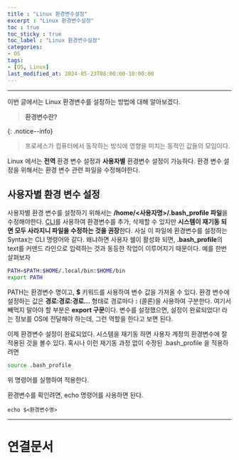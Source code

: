 ```yaml
---
title : "Linux 환경변수설정"
excerpt : "Linux 환경변수설정"
toc : true
toc_sticky : true
toc_label : "Linux 환경변수설정"
categories:
- OS
tags:
- [OS, Linux]
last_modified_at: 2024-05-23T08:00:00-10:00:00
---
```

  
---
  
 이번 글에서는 Linux 환경변수를 설정하는 방법에 대해 알아보겠다.

 > **환경변수란?**  
> 
{: .notice--info}  
 > 프로세스가 컴퓨터에서 동작하는 방식에 영향을 미치는 동적인 값들의 모임이다.
 
 Linux 에서는 **전역** 환경 변수 설정과 **사용자별** 환경변수 설정이 가능하다. 환경 변수 설정을 위해서는 환경 변수 관련 파일을 수정해야한다.
  
## 사용자별 환경 변수 설정
 사용자별 환경 변수를 설정하기 위해서는 **/home/\<사용자명\>/.bash_profile 파일**을 수정해야한다. [CLI](../../cli/cli-CLI)를 사용하여 환경변수를 추가, 삭제할 수 있지만 **시스템이 재기동 되면 모두 사라지니 파일을 수정하는 것을 권장**한다. 
  사실 이 파일에 환경변수를 설정하는 Syntax는 CLI 명령어와 같다. 왜냐하면 사용자 쉘이 활성화 되면, **.bash_profile**의 text를 커맨드 라인으로 입력하는 것과 동등한 작업이 이루어지기 때문이다. 예를 한번 살펴보자
  
```bash
PATH=$PATH:$HOME/.local/bin:$HOME/bin
export PATH
```

  PATH는 환경변수 명이고, **$** 키워드를 사용하여 변수 값을 가져올 수 있다. 환경 변수에 설정하는 값은 **경로:경로:경로...** 형태로 경로마다 **:** (콜론)을 사용하여 구분한다. 여기서 빼먹지 말아야 할 부분은 **export 구문**이다. 변수를 설정했으면, 설정이 완료되었다! 라는 정보를 OS에 전달해야 하는데, 그런 역할을 한다고 보면 된다.

 이제 환경변수 설정이 완료되었다. 시스템을 재기동 하면 사용자 계정의 환경변수에 잘 적용된 것을 볼수 있다. 혹시나 이런 재기동 과정 없이 수정된 .bash_profile 을 적용하려면 
  
```bash
source .bash_profile
```

 위 명령어를 실행하여 적용한다. 

 환경변수를 확인려면, echo 명령어를 사용하면 된다.
```
echo $<환경변수명>
```

---
  
# 연결문서
